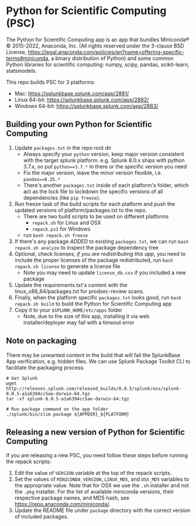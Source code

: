 # Python for Scientific Computing (PSC)

The Python for Scientific Computing app is an app that bundles Miniconda® © 2015-2022, Anaconda, Inc.
(All rights reserved under the 3-clause BSD License, https://legal.anaconda.com/policies/en?name=offering-specific-terms#miniconda, 
a binary distribution of Python) and some common Python libraries
for scientific computing: numpy, scipy, pandas, scikit-learn, statsmodels.

This repo builds PSC for 3 platforms:

* Mac: <https://splunkbase.splunk.com/app/2881/>
* Linux 64-bit: <https://splunkbase.splunk.com/app/2882/>
* Windows 64-bit: <https://splunkbase.splunk.com/app/2883/>

## Building your own Python for Scientific Computing

1. Update `packages.txt` in the repo root dir
    * Always specify your `python` version, keep major version consistent with
      the target splunk platform. e.g. Splunk 8.0.x ships with python 3.7.x,
      so put `python==3.7.*` in there or the specific version you need
    * Fix the major version, leave the minor version flexible, i.e. `pandas==0.25.*`
    * There's another `packages.txt` inside of each platform's folder, which act
      as the lock file to lockdown the specific versions of all dependencies
      (like `pip freeze`).
2. Run freeze task of the build scripts for each platform and push the updated versions of platform/packages.txt to the repo.
    * There are two build scripts to be used on different platforms
        * `repack.sh` for Linux and OSX
        * `repack.ps1` for Windows
    * run `bash repack.sh freeze`
3. If there's any package _*ADDED*_ to existing `packages.txt`, we can run
   `bash repack.sh analyze` to inspect the package dependency tree
4. Optional, check licenses, *if you are redistributing this app*, you need
   to include the proper licenses of the package redistributed, run
   `bash repack.sh license` to generate a license file
    * Note you may need to update `license_db.csv` if you included a new package
5. Update the requirements.txt's content with the linux_x86_64/packages.txt for prodsec-review scans.
6. Finally, when the platform specific `packages.txt` looks good, run
   `bash repack.sh build` to build the Python for Scientific Computing app
7. Copy it to your `$SPLUNK_HOME/etc/apps` folder
    * Note, due to the size of this app, installing it via web
      installer/deployer may fail with a timeout error

## Note on packaging
There may be unwanted content in the build that will fail the SplunkBase App verification, e.g. hidden files. We can use Splunk Package Toolkit CLI to facilitate the packaging process.

```
# Get Splunk
wget http://releases.splunk.com/released_builds/8.0.5/splunk/osx/splunk-8.0.5-a1a6394cc5ae-darwin-64.tgz
tar -xf splunk-8.0.5-a1a6394cc5ae-darwin-64.tgz

# Run package command on the app folder
./splunk/bin/slim package ${APPDIR}_${PLATFORM}
```

## Releasing a new version of Python for Scientific Computing
If you are releasing a new PSC, you need follow these steps before running the repack scripts: 
1. Edit the value of `VERSION` variable at the top of the repack scripts.
2. Set the values of `MINICONDA_VERSION`, `LINUX_MD5`, and `OSX_MD5` variables to the appropriate value. Note that for OSX we use the `.sh` installer and not the `.pkg` installer. For the list of available miniconda versions, their respective package names, and MD5 hash, see https://repo.anaconda.com/miniconda/.
3. Update the README file under `package` directory with the correct version of included packages.
